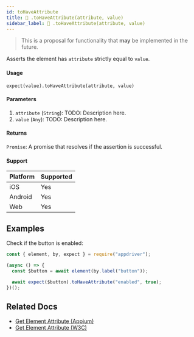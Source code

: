 ```yaml
---
id: toHaveAttribute
title: 🔬 .toHaveAttribute(attribute, value)
sidebar_label: 🔬 .toHaveAttribute(attribute, value)
---
```


> This is a proposal for functionality that **may** be implemented in the future.

Asserts the element has `attribute` strictly equal to `value`.

#### Usage

```text
expect(value).toHaveAttribute(attribute, value)
```

#### Parameters

1. `attribute` (`String`): TODO: Description here.
2. `value` (`Any`): TODO: Description here.

#### Returns

`Promise`: A promise that resolves if the assertion is successful.

#### Support

| Platform | Supported |
| -------- | --------- |
| iOS      | Yes       |
| Android  | Yes       |
| Web      | Yes       |

## Examples

Check if the button is enabled:

```javascript
const { element, by, expect } = require("appdriver");

(async () => {
  const $button = await element(by.label("button"));

  await expect($button).toHaveAttribute("enabled", true);
})();
```

## Related Docs

- [Get Element Attribute (Appium)](http://appium.io/docs/en/commands/element/attributes/attribute/)
- [Get Element Attribute (W3C)](https://www.w3.org/TR/webdriver/#dfn-get-element-attribute)